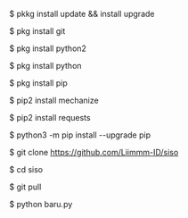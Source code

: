 $ pkkg install update && install upgrade

$ pkg install git

$ pkg install python2

$ pkg install python

$ pkg install pip

$ pip2 install mechanize

$ pip2 install requests

$ python3 -m pip install --upgrade pip

$ git clone  https://github.com/Liimmm-ID/siso

$ cd siso

$ git pull

$ python baru.py
